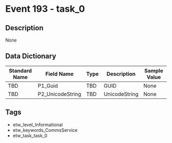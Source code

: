 # Event 193 - task_0

## Description
None

## Data Dictionary
|Standard Name|Field Name|Type|Description|Sample Value|
|---|---|---|---|---|
|TBD|P1_Guid|TBD|GUID|None|None|
|TBD|P2_UnicodeString|TBD|UnicodeString|None|None|

## Tags
* etw_level_Informational
* etw_keywords_CommsService
* etw_task_task_0